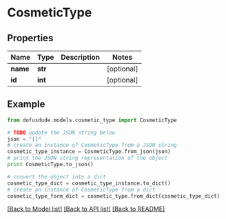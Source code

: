 # CosmeticType


## Properties

Name | Type | Description | Notes
------------ | ------------- | ------------- | -------------
**name** | **str** |  | [optional] 
**id** | **int** |  | [optional] 

## Example

```python
from dofusdude.models.cosmetic_type import CosmeticType

# TODO update the JSON string below
json = "{}"
# create an instance of CosmeticType from a JSON string
cosmetic_type_instance = CosmeticType.from_json(json)
# print the JSON string representation of the object
print CosmeticType.to_json()

# convert the object into a dict
cosmetic_type_dict = cosmetic_type_instance.to_dict()
# create an instance of CosmeticType from a dict
cosmetic_type_form_dict = cosmetic_type.from_dict(cosmetic_type_dict)
```
[[Back to Model list]](../README.md#documentation-for-models) [[Back to API list]](../README.md#documentation-for-api-endpoints) [[Back to README]](../README.md)


